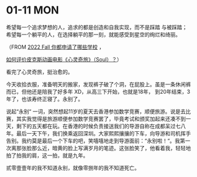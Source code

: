# 01-11 MON



希望每⼀个追求梦想的⼈，追求的都是创造和⾃我实现，⽽不是踩踏 与被踩踏；希望每⼀个躺平的⼈，在选择躺平的那⼀刻，就能感受到星空的绚烂和绮丽。

（FROM [2022 Fall 你都申请了哪些学校](https://www.zhihu.com/question/379814619/answer/1638790640)  ，

 [如何评价皮克斯动画电影《心灵奇旅》（Soul）？](https://www.zhihu.com/question/332013569/answer/1658800505)）

看完了心灵奇旅，挺治愈的。



今天收拾衣服，准备明天的搬家，发现裤子破了个洞，在屁股上。虽是一条休闲裤而已，但他还是陪我了好多年 XD，从高三下开始，也就是18年， 到20年结束，3年了，也该寿终正寝了。永别了。



说起“永别“ 一词，突然想起11岁的夏天去香港参加数学竞赛，顺便旅游。说是去比赛，其实我觉得是旅游顺便参加数学竞赛罢了，毕竟考试和颁奖加起来还凑不到一天，剩下的五天都在玩。在香港的时候负责接送我们的导游自称在成都呆过七八年。最后一天下午，我们换乘返回深圳。大家熙熙攘攘的下车，向导游和司机挥手告别。我约莫是最后一个下车的吧，笑嘻嘻地走到导游面前：“永别啦！“。我第一次离那张脸那么近，暗黄的脸上写满岁月的笔迹。这张脸笑了，他看着我，轻轻地拍了拍我的肩，这一拍，就是九年。



贰零壹壹年的我不知道永别，就像零捌年的我不知道死亡。

